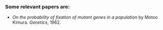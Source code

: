 ### Some relevant papers are:

* *On the probability of fixation of mutant genes in a population* by Motoo Kimura. *Genetics*, 1962.
